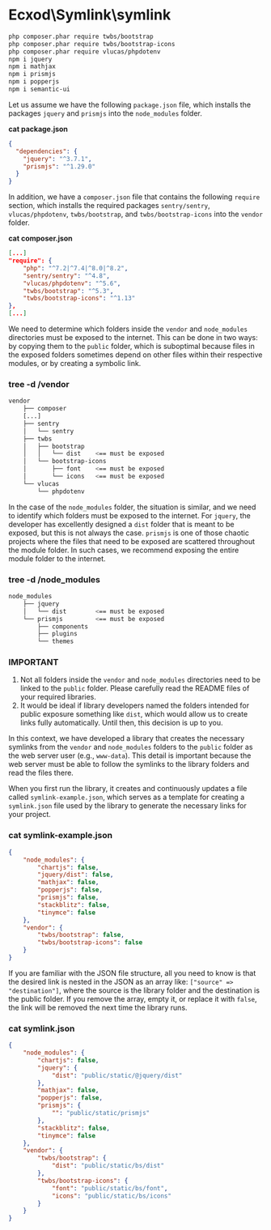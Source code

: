 # Ecxod\Symlink\symlink

```sh
php composer.phar require twbs/bootstrap
php composer.phar require twbs/bootstrap-icons
php composer.phar require vlucas/phpdotenv
npm i jquery
npm i mathjax
npm i prismjs
npm i popperjs
npm i semantic-ui
```


Let us assume we have the following `package.json` file, which installs the packages `jquery` and `prismjs` into the `node_modules` folder.

**cat package.json**
```json
{
  "dependencies": {
    "jquery": "^3.7.1",
    "prismjs": "^1.29.0"
  }
}

```

In addition, we have a `composer.json` file that contains the following `require` section, which installs the required packages `sentry/sentry`, `vlucas/phpdotenv`, `twbs/bootstrap`, and `twbs/bootstrap-icons` into the `vendor` folder.

**cat composer.json**
```json
[...]
"require": {
    "php": "^7.2|^7.4|^8.0|^8.2",
    "sentry/sentry": "^4.8",
    "vlucas/phpdotenv": "^5.6",
    "twbs/bootstrap": "^5.3",
    "twbs/bootstrap-icons": "^1.13"
},
[...]
```

We need to determine which folders inside the `vendor` and `node_modules` directories must be exposed to the internet. This can be done in two ways: by copying them to the `public` folder, which is suboptimal because files in the exposed folders sometimes depend on other files within their respective modules, or by creating a symbolic link.

### tree -d /vendor
```sh
vendor
    ├── composer
    [...]
    ├── sentry
    │   └── sentry
    ├── twbs
    │   ├── bootstrap
    │   │   └── dist    <== must be exposed
    │   └── bootstrap-icons
    │       ├── font    <== must be exposed
    │       └── icons   <== must be exposed
    └── vlucas
        └── phpdotenv
```

In the case of the `node_modules` folder, the situation is similar, and we need to identify which folders must be exposed to the internet. For `jquery`, the developer has excellently designed a `dist` folder that is meant to be exposed, but this is not always the case. `prismjs` is one of those chaotic projects where the files that need to be exposed are scattered throughout the module folder. In such cases, we recommend exposing the entire module folder to the internet.

### tree -d /node_modules
```sh
node_modules
    ├── jquery
    │   └── dist        <== must be exposed
    └── prismjs         <== must be exposed
        ├── components
        ├── plugins
        └── themes
```

### **IMPORTANT** 
1. Not all folders inside the `vendor` and `node_modules` directories need to be linked to the `public` folder. Please carefully read the README files of your required libraries. 
2. It would be ideal if library developers named the folders intended for public exposure something like `dist`, which would allow us to create links fully automatically. Until then, this decision is up to you.

In this context, we have developed a library that creates the necessary symlinks from the `vendor` and `node_modules` folders to the `public` folder as the web server user (e.g., `www-data`). This detail is important because the web server must be able to follow the symlinks to the library folders and read the files there.

When you first run the library, it creates and continuously updates a file called `symlink-example.json`, which serves as a template for creating a `symlink.json` file used by the library to generate the necessary links for your project.

### cat symlink-example.json
```json
{
    "node_modules": {
        "chartjs": false,
        "jquery/dist": false,
        "mathjax": false,
        "popperjs": false,
        "prismjs": false,
        "stackblitz": false,
        "tinymce": false
    },
    "vendor": {
        "twbs/bootstrap": false,
        "twbs/bootstrap-icons": false
    }
}
```

If you are familiar with the JSON file structure, all you need to know is that the desired link is nested in the JSON as an array like: `["source" => "destination"]`, where the source is the library folder and the destination is the public folder. If you remove the array, empty it, or replace it with `false`, the link will be removed the next time the library runs.

### cat symlink.json
```json
{
    "node_modules": {
        "chartjs": false,
        "jquery": {
            "dist": "public/static/@jquery/dist"
        },
        "mathjax": false,
        "popperjs": false,
        "prismjs": {
            "": "public/static/prismjs"
        },
        "stackblitz": false,
        "tinymce": false
    },
    "vendor": {
        "twbs/bootstrap": {
            "dist": "public/static/bs/dist"
        },
        "twbs/bootstrap-icons": {
            "font": "public/static/bs/font",
            "icons": "public/static/bs/icons"
        }
    }
}
```
